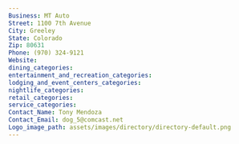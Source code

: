 ```yaml
---
Business: MT Auto
Street: 1100 7th Avenue
City: Greeley
State: Colorado
Zip: 80631
Phone: (970) 324-9121
Website: 
dining_categories: 
entertainment_and_recreation_categories: 
lodging_and_event_centers_categories: 
nightlife_categories: 
retail_categories: 
service_categories: 
Contact_Name: Tony Mendoza
Contact_Email: dog_5@comcast.net
Logo_image_path: assets/images/directory/directory-default.png
---
```

